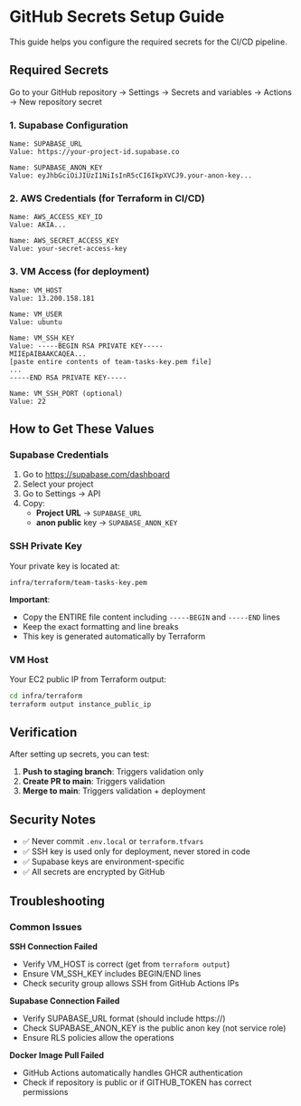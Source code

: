 # GitHub Secrets Setup Guide

This guide helps you configure the required secrets for the CI/CD pipeline.

## Required Secrets

Go to your GitHub repository → Settings → Secrets and variables → Actions → New repository secret

### 1. Supabase Configuration
```
Name: SUPABASE_URL
Value: https://your-project-id.supabase.co

Name: SUPABASE_ANON_KEY  
Value: eyJhbGciOiJIUzI1NiIsInR5cCI6IkpXVCJ9.your-anon-key...
```

### 2. AWS Credentials (for Terraform in CI/CD)
```
Name: AWS_ACCESS_KEY_ID
Value: AKIA...

Name: AWS_SECRET_ACCESS_KEY
Value: your-secret-access-key
```

### 3. VM Access (for deployment)
```
Name: VM_HOST
Value: 13.200.158.181

Name: VM_USER
Value: ubuntu

Name: VM_SSH_KEY
Value: -----BEGIN RSA PRIVATE KEY-----
MIIEpAIBAAKCAQEA...
[paste entire contents of team-tasks-key.pem file]
...
-----END RSA PRIVATE KEY-----

Name: VM_SSH_PORT (optional)
Value: 22
```

## How to Get These Values

### Supabase Credentials
1. Go to https://supabase.com/dashboard
2. Select your project
3. Go to Settings → API
4. Copy:
   - **Project URL** → `SUPABASE_URL`
   - **anon public** key → `SUPABASE_ANON_KEY`

### SSH Private Key
Your private key is located at:
```
infra/terraform/team-tasks-key.pem
```

**Important**: 
- Copy the ENTIRE file content including `-----BEGIN` and `-----END` lines
- Keep the exact formatting and line breaks
- This key is generated automatically by Terraform

### VM Host
Your EC2 public IP from Terraform output:
```bash
cd infra/terraform
terraform output instance_public_ip
```

## Verification

After setting up secrets, you can test:

1. **Push to staging branch**: Triggers validation only
2. **Create PR to main**: Triggers validation
3. **Merge to main**: Triggers validation + deployment

## Security Notes

- ✅ Never commit `.env.local` or `terraform.tfvars` 
- ✅ SSH key is used only for deployment, never stored in code
- ✅ Supabase keys are environment-specific
- ✅ All secrets are encrypted by GitHub

## Troubleshooting

### Common Issues

**SSH Connection Failed**
- Verify VM_HOST is correct (get from `terraform output`)
- Ensure VM_SSH_KEY includes BEGIN/END lines
- Check security group allows SSH from GitHub Actions IPs

**Supabase Connection Failed** 
- Verify SUPABASE_URL format (should include https://)
- Check SUPABASE_ANON_KEY is the public anon key (not service role)
- Ensure RLS policies allow the operations

**Docker Image Pull Failed**
- GitHub Actions automatically handles GHCR authentication
- Check if repository is public or if GITHUB_TOKEN has correct permissions
